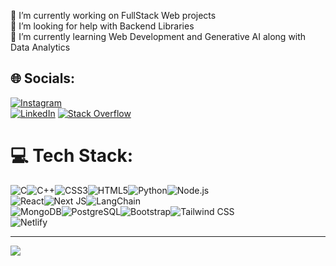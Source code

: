 🔭 I’m currently working on FullStack Web projects  
🤝 I’m looking for help with Backend Libraries  
🌱 I’m currently learning Web Development and Generative AI along with Data Analytics  

## 🌐 Socials:
[![Instagram](https://img.shields.io/badge/Instagram-%23E4405F.svg?logo=Instagram&logoColor=white)](https://www.instagram.com/prakhar.d.vedi/)  
[![LinkedIn](https://img.shields.io/badge/LinkedIn-%230077B5.svg?logo=linkedin&logoColor=white)](https://www.linkedin.com/in/prakhar-dwivedi-a05611292/)
[![Stack Overflow](https://img.shields.io/badge/-Stackoverflow-FE7A16?logo=stack-overflow&logoColor=white)](https://stackoverflow.com/users/prakhar-dwivedi)

# 💻 Tech Stack:
![C](https://img.shields.io/badge/c-%2300599C.svg?style=for-the-badge&logo=c&logoColor=white)![C++](https://img.shields.io/badge/c++-%2300599C.svg?style=for-the-badge&logo=c%2B%2B&logoColor=white)![CSS3](https://img.shields.io/badge/css3-%231572B6.svg?style=for-the-badge&logo=css3&logoColor=white)![HTML5](https://img.shields.io/badge/html5-%23E34F26.svg?style=for-the-badge&logo=html5&logoColor=white)![Python](https://img.shields.io/badge/python-%233776AB.svg?style=for-the-badge&logo=python&logoColor=white)![Node.js](https://img.shields.io/badge/node.js-43853D?style=for-the-badge&logo=node-dot-js&logoColor=white)  
![React](https://img.shields.io/badge/react-%2320232a.svg?style=for-the-badge&logo=react&logoColor=%2361DAFB)![Next JS](https://img.shields.io/badge/next.js-black?style=for-the-badge&logo=next.js&logoColor=white)![LangChain](https://img.shields.io/badge/LangChain-%23000000.svg?style=for-the-badge&logo=langchain&logoColor=white)  
![MongoDB](https://img.shields.io/badge/mongoDB-%2347A248.svg?style=for-the-badge&logo=mongodb&logoColor=white)![PostgreSQL](https://img.shields.io/badge/postgresql-%23336791.svg?style=for-the-badge&logo=postgresql&logoColor=white)![Bootstrap](https://img.shields.io/badge/bootstrap-%23563D7C.svg?style=for-the-badge&logo=bootstrap&logoColor=white)![Tailwind CSS](https://img.shields.io/badge/tailwindcss-%2338B2AC.svg?style=for-the-badge&logo=tailwind-css&logoColor=white)  
![Netlify](https://img.shields.io/badge/netlify-%23000000.svg?style=for-the-badge&logo=netlify&logoColor=#00C7B7)

---

[![](https://visitcount.itsvg.in/api?id=prakharDvedi&icon=0&color=0)](https://visitcount.itsvg.in)

<!-- Proudly created with GPRM ( https://gprm.itsvg.in ) -->
